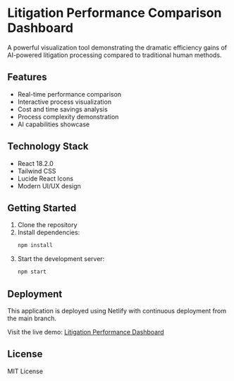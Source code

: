 # Litigation Performance Comparison Dashboard

A powerful visualization tool demonstrating the dramatic efficiency gains of AI-powered litigation processing compared to traditional human methods.

## Features

- Real-time performance comparison
- Interactive process visualization
- Cost and time savings analysis
- Process complexity demonstration
- AI capabilities showcase

## Technology Stack

- React 18.2.0
- Tailwind CSS
- Lucide React Icons
- Modern UI/UX design

## Getting Started

1. Clone the repository
2. Install dependencies:
   ```bash
   npm install
   ```
3. Start the development server:
   ```bash
   npm start
   ```

## Deployment

This application is deployed using Netlify with continuous deployment from the main branch.

Visit the live demo: [Litigation Performance Dashboard](https://litigation-performance-demo.netlify.app)

## License

MIT License
